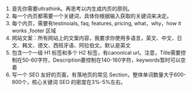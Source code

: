 1. 首先你需要ultrathink。再思考以内生成内页的原则。
2. 每一个内页都需要一个关键词，具体你根据输入获取的关键词来决定。
3. 每个内页，需要有testinoials, faq, features, pricing,  what，why，how it works ,footer 区域
4. 网站文案：所有网站上的文案内容，我要求你使用多语言，英文、中文、日文、韩文、德文、西班牙语、阿拉伯文。默认是英文
5. 包含一个一级 H1 标签和多个 H2 标签，有canonical url。注意，Title需要控制在50-60字符，Description要控制在140-160字符，keywords暂时可以空着
6. 写一个 SEO 友好的页面，有落地页的常见 Section，整体单词数量大于600-800个，核心关键词 SEO 的密度在3%-5%左右。
